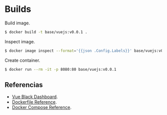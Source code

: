 # Builds

Build image.

```bash
$ docker build -t base/vuejs:v0.0.1 .
```

Inspect image.

```bash
$ docker image inspect --format='{{json .Config.Labels}}' base/vuejs:v0.0.1
```

Create container.

```bash
$ docker run --rm -it -p 8080:80 base/vuejs:v0.0.1
```

## Referencias

- [Vue Black Dashboard](https://github.com/creativetimofficial/vue-black-dashboard?tab=readme-ov-file#).
- [Dockerfile Reference](https://docs.docker.com/reference/dockerfile/#shell).
- [Docker Compose Reference](https://docs.docker.com/compose/gettingstarted/).
